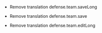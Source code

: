 - Remove translation defense.team.saveLong
- Remove translation defense.team.save

- Remove translation defense.team.editLong
